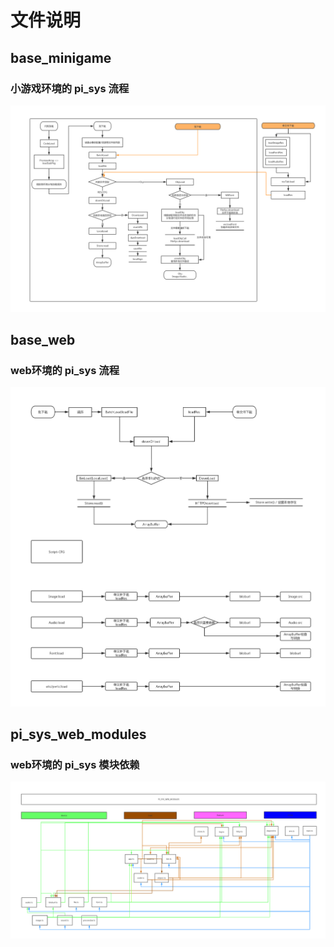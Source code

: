 # 文件说明

## base_minigame
### 小游戏环境的 pi_sys 流程
<img src="./base_minigame.jpg">

## base_web
### web环境的 pi_sys 流程
<img src="./base_web.jpg">

## pi_sys_web_modules
### web环境的 pi_sys 模块依赖
<img src="./pi_sys_web_modules.jpg">